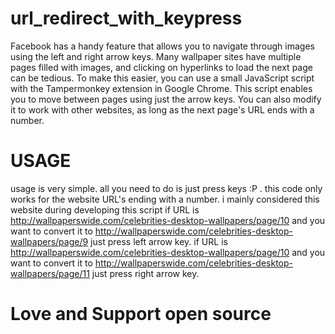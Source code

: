 # url_redirect_with_keypress
Facebook has a handy feature that allows you to navigate through images using the left and right arrow keys. Many wallpaper sites have multiple pages filled with images, and clicking on hyperlinks to load the next page can be tedious. To make this easier, you can use a small JavaScript script with the Tampermonkey extension in Google Chrome. This script enables you to move between pages using just the arrow keys. You can also modify it to work with other websites, as long as the next page's URL ends with a number.
# USAGE
usage is very simple. all you need to do is just press keys :P .
this code only works for the website URL's ending with a number. i mainly considered this website during developing this script
if URL is http://wallpaperswide.com/celebrities-desktop-wallpapers/page/10 and you want to convert it to http://wallpaperswide.com/celebrities-desktop-wallpapers/page/9 just press left arrow key.
if URL is http://wallpaperswide.com/celebrities-desktop-wallpapers/page/10 and you want to convert it to http://wallpaperswide.com/celebrities-desktop-wallpapers/page/11 just press right arrow key.
# Love and Support open source
